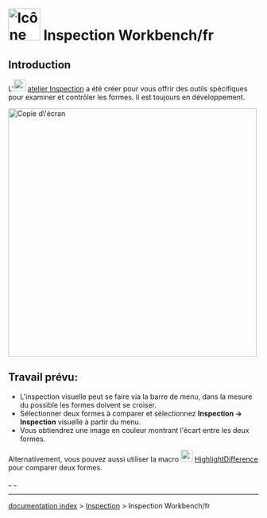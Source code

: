 # <img alt="Icône de l\'atelier Inspection" src=images/Workbench_Inspection.svg  style="width:64px;"> Inspection Workbench/fr

## Introduction

L\'<img alt="" src=images/Workbench_Inspection.svg  style="width:24px;"> [atelier Inspection](Inspection_Workbench/fr.md) a été créer pour vous offrir des outils spécifiques pour examiner et contrôler les formes. Il est toujours en développement.

<img alt="Copie d\'écran" src=images/InspectionEx.png  style="width:500px;">

## Travail prévu: 

-   L\'inspection visuelle peut se faire via la barre de menu, dans la mesure du possible les formes doivent se croiser.
-   Sélectionner deux formes à comparer et sélectionnez **Inspection → Inspection** visuelle à partir du menu.
-   Vous obtiendrez une image en couleur montrant l\'écart entre les deux formes.

Alternativement, vous pouvez aussi utiliser la macro <img alt="" src=images/HighlightDifference.png  style="width:24px;"> [HighlightDifference](Macro_HighlightDifference/fr.md) pour comparer deux formes.










_ _

---
[documentation index](../README.md) > [Inspection](Category_Inspection.md) > Inspection Workbench/fr

